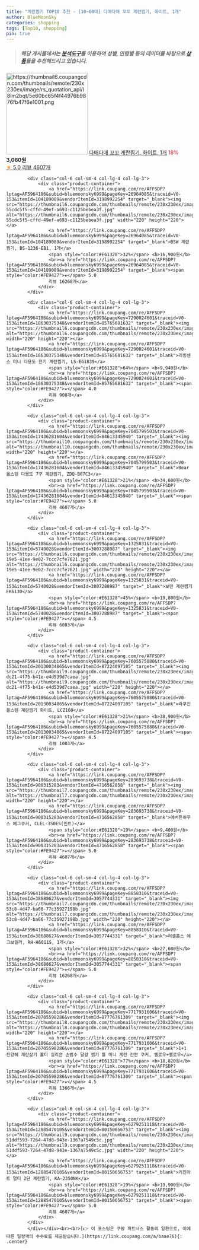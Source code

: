 ```yaml
---
title: "계란찜기 TOP10 추천 - [10~60대] 다매다매 꼬꼬 계란찜기, 화이트, 1개"
author: BlueMoonSky
categories: shopping
tags: [Top10, shopping]
pin: true
---
```


> ##### 해당 게시물에서는 [**분석도구**](https://itemscout.io/)를 이용하여 **성별**, **연령별** 등의 데이터를 바탕으로 [**상품**](https://link.coupang.com/a/baae76)들을 추천해드리고 있습니다.
<div class="container"><div class="row">
            <div class="col-6 col-sm-4 col-lg-4 col-lg-3">
                <div class="product-container">
                    <a href="https://link.coupang.com/re/AFFSDP?lptag=AF5964186&subid=bluemoonsky6999&pageKey=5642410961&traceid=V0-153&itemId=9208072848&vendorItemId=76493787791" target="_blank"><img src="https://thumbnail6.coupangcdn.com/thumbnails/remote/230x230ex/image/rs_quotation_api/l8lm2bqt/5e60bc65f4f44976b9876fb47f6e1001.png" alt="https://thumbnail6.coupangcdn.com/thumbnails/remote/230x230ex/image/rs_quotation_api/l8lm2bqt/5e60bc65f4f44976b9876fb47f6e1001.png" width="220" height="220"></a>
                    <a href="https://link.coupang.com/re/AFFSDP?lptag=AF5964186&subid=bluemoonsky6999&pageKey=5642410961&traceid=V0-153&itemId=9208072848&vendorItemId=76493787791" target="_blank">다매다매 꼬꼬 계란찜기, 화이트, 1개</a>
                    <span style="color:#E61328">18%</span> <b>3,060원</b>
                    <br><a href="https://link.coupang.com/re/AFFSDP?lptag=AF5964186&subid=bluemoonsky6999&pageKey=5642410961&traceid=V0-153&itemId=9208072848&vendorItemId=76493787791" target="_blank"><span style="color:#FE9427">★</span> 5.0
                    리뷰 4607개</a>
                </div>
            </div>
            
            <div class="col-6 col-sm-4 col-lg-4 col-lg-3">
                <div class="product-container">
                    <a href="https://link.coupang.com/re/AFFSDP?lptag=AF5964186&subid=bluemoonsky6999&pageKey=26964085&traceid=V0-153&itemId=104189089&vendorItemId=3198992254" target="_blank"><img src="https://thumbnail6.coupangcdn.com/thumbnails/remote/230x230ex/image/retail/images/2266811046229652-55cdc5f5-cffd-49ef-a693-c1125bebea3f.jpg" alt="https://thumbnail6.coupangcdn.com/thumbnails/remote/230x230ex/image/retail/images/2266811046229652-55cdc5f5-cffd-49ef-a693-c1125bebea3f.jpg" width="220" height="220"></a>
                    <a href="https://link.coupang.com/re/AFFSDP?lptag=AF5964186&subid=bluemoonsky6999&pageKey=26964085&traceid=V0-153&itemId=104189089&vendorItemId=3198992254" target="_blank">BSW 계란 찜기, BS-1236-EB1, 1개</a>
                    <span style="color:#E61328">32%</span> <b>16,900원</b>
                    <br><a href="https://link.coupang.com/re/AFFSDP?lptag=AF5964186&subid=bluemoonsky6999&pageKey=26964085&traceid=V0-153&itemId=104189089&vendorItemId=3198992254" target="_blank"><span style="color:#FE9427">★</span> 5.0
                    리뷰 16268개</a>
                </div>
            </div>
            
            <div class="col-6 col-sm-4 col-lg-4 col-lg-3">
                <div class="product-container">
                    <a href="https://link.coupang.com/re/AFFSDP?lptag=AF5964186&subid=bluemoonsky6999&pageKey=7290024601&traceid=V0-153&itemId=18630375348&vendorItemId=85765681632" target="_blank"><img src="https://thumbnail6.coupangcdn.com/thumbnails/remote/230x230ex/image/rs_quotation_api/zk9fnjtv/312d8e97ff2645c6b274fd8d2da12bc4.jpg" alt="https://thumbnail6.coupangcdn.com/thumbnails/remote/230x230ex/image/rs_quotation_api/zk9fnjtv/312d8e97ff2645c6b274fd8d2da12bc4.jpg" width="220" height="220"></a>
                    <a href="https://link.coupang.com/re/AFFSDP?lptag=AF5964186&subid=bluemoonsky6999&pageKey=7290024601&traceid=V0-153&itemId=18630375348&vendorItemId=85765681632" target="_blank">리빙센스 미니 다용도 전기 계란찜기, LS-EG1839</a>
                    <span style="color:#E61328">64%</span> <b>9,940원</b>
                    <br><a href="https://link.coupang.com/re/AFFSDP?lptag=AF5964186&subid=bluemoonsky6999&pageKey=7290024601&traceid=V0-153&itemId=18630375348&vendorItemId=85765681632" target="_blank"><span style="color:#FE9427">★</span> 4.0
                    리뷰 908개</a>
                </div>
            </div>
            
            <div class="col-6 col-sm-4 col-lg-4 col-lg-3">
                <div class="product-container">
                    <a href="https://link.coupang.com/re/AFFSDP?lptag=AF5964186&subid=bluemoonsky6999&pageKey=7045799503&traceid=V0-153&itemId=17436281604&vendorItemId=84613345940" target="_blank"><img src="https://thumbnail10.coupangcdn.com/thumbnails/remote/230x230ex/image/vendor_inventory/c1b6/d5e5bda089cf4c3f52116645659f96fa4e03af72ad7964af6721740b3d16.png" alt="https://thumbnail10.coupangcdn.com/thumbnails/remote/230x230ex/image/vendor_inventory/c1b6/d5e5bda089cf4c3f52116645659f96fa4e03af72ad7964af6721740b3d16.png" width="220" height="220"></a>
                    <a href="https://link.coupang.com/re/AFFSDP?lptag=AF5964186&subid=bluemoonsky6999&pageKey=7045799503&traceid=V0-153&itemId=17436281604&vendorItemId=84613345940" target="_blank">Bear 올스텐 다용도 7구 계란찜기, ZDQ-B07C3</a>
                    <span style="color:#E61328">21%</span> <b>34,600원</b>
                    <br><a href="https://link.coupang.com/re/AFFSDP?lptag=AF5964186&subid=bluemoonsky6999&pageKey=7045799503&traceid=V0-153&itemId=17436281604&vendorItemId=84613345940" target="_blank"><span style="color:#FE9427">★</span> 5.0
                    리뷰 4607개</a>
                </div>
            </div>
            
            <div class="col-6 col-sm-4 col-lg-4 col-lg-3">
                <div class="product-container">
                    <a href="https://link.coupang.com/re/AFFSDP?lptag=AF5964186&subid=bluemoonsky6999&pageKey=1325831&traceid=V0-153&itemId=5740028&vendorItemId=3007288987" target="_blank"><img src="https://thumbnail6.coupangcdn.com/thumbnails/remote/230x230ex/image/product/image/vendoritem/2016/06/14/3007288987/dc8b1154-19e5-41ee-9e02-7ccc7cfe7621.jpg" alt="https://thumbnail6.coupangcdn.com/thumbnails/remote/230x230ex/image/product/image/vendoritem/2016/06/14/3007288987/dc8b1154-19e5-41ee-9e02-7ccc7cfe7621.jpg" width="220" height="220"></a>
                    <a href="https://link.coupang.com/re/AFFSDP?lptag=AF5964186&subid=bluemoonsky6999&pageKey=1325831&traceid=V0-153&itemId=5740028&vendorItemId=3007288987" target="_blank">보만 계란찜기 EK6130</a>
                    <span style="color:#E61328">45%</span> <b>19,800원</b>
                    <br><a href="https://link.coupang.com/re/AFFSDP?lptag=AF5964186&subid=bluemoonsky6999&pageKey=1325831&traceid=V0-153&itemId=5740028&vendorItemId=3007288987" target="_blank"><span style="color:#FE9427">★</span> 4.5
                    리뷰 6083개</a>
                </div>
            </div>
            
            <div class="col-6 col-sm-4 col-lg-4 col-lg-3">
                <div class="product-container">
                    <a href="https://link.coupang.com/re/AFFSDP?lptag=AF5964186&subid=bluemoonsky6999&pageKey=7605575080&traceid=V0-153&itemId=20130034865&vendorItemId=87224097105" target="_blank"><img src="https://thumbnail9.coupangcdn.com/thumbnails/remote/230x230ex/image/retail/images/2023/09/18/12/0/febfe18d-dc21-4f75-b41e-e4d539d7caea.jpg" alt="https://thumbnail9.coupangcdn.com/thumbnails/remote/230x230ex/image/retail/images/2023/09/18/12/0/febfe18d-dc21-4f75-b41e-e4d539d7caea.jpg" width="220" height="220"></a>
                    <a href="https://link.coupang.com/re/AFFSDP?lptag=AF5964186&subid=bluemoonsky6999&pageKey=7605575080&traceid=V0-153&itemId=20130034865&vendorItemId=87224097105" target="_blank">라쿠진 풀스텐 계란찜기 화이트, LCZ160</a>
                    <span style="color:#E61328">21%</span> <b>38,900원</b>
                    <br><a href="https://link.coupang.com/re/AFFSDP?lptag=AF5964186&subid=bluemoonsky6999&pageKey=7605575080&traceid=V0-153&itemId=20130034865&vendorItemId=87224097105" target="_blank"><span style="color:#FE9427">★</span> 4.5
                    리뷰 1003개</a>
                </div>
            </div>
            
            <div class="col-6 col-sm-4 col-lg-4 col-lg-3">
                <div class="product-container">
                    <a href="https://link.coupang.com/re/AFFSDP?lptag=AF5964186&subid=bluemoonsky6999&pageKey=283693738&traceid=V0-153&itemId=900315283&vendorItemId=4716562858" target="_blank"><img src="https://thumbnail7.coupangcdn.com/thumbnails/remote/230x230ex/image/vendor_inventory/b482/d5cde444f107aff52f747ce97d467dc7f7a9e2200eac59ad7149d4ff4879.jpg" alt="https://thumbnail7.coupangcdn.com/thumbnails/remote/230x230ex/image/vendor_inventory/b482/d5cde444f107aff52f747ce97d467dc7f7a9e2200eac59ad7149d4ff4879.jpg" width="220" height="220"></a>
                    <a href="https://link.coupang.com/re/AFFSDP?lptag=AF5964186&subid=bluemoonsky6999&pageKey=283693738&traceid=V0-153&itemId=900315283&vendorItemId=4716562858" target="_blank">에버튼하우스 에그쿠커, CLEL-350ES(민트)</a>
                    <span style="color:#E61328">19%</span> <b>9,400원</b>
                    <br><a href="https://link.coupang.com/re/AFFSDP?lptag=AF5964186&subid=bluemoonsky6999&pageKey=283693738&traceid=V0-153&itemId=900315283&vendorItemId=4716562858" target="_blank"><span style="color:#FE9427">★</span> 5.0
                    리뷰 4607개</a>
                </div>
            </div>
            
            <div class="col-6 col-sm-4 col-lg-4 col-lg-3">
                <div class="product-container">
                    <a href="https://link.coupang.com/re/AFFSDP?lptag=AF5964186&subid=bluemoonsky6999&pageKey=8858310&traceid=V0-153&itemId=38688627&vendorItemId=3057744331" target="_blank"><img src="https://thumbnail7.coupangcdn.com/thumbnails/remote/230x230ex/image/product/image/vendoritem/2019/02/28/3057744331/41f99f32-53c8-4d47-ba66-77c35927198b.jpg" alt="https://thumbnail7.coupangcdn.com/thumbnails/remote/230x230ex/image/product/image/vendoritem/2019/02/28/3057744331/41f99f32-53c8-4d47-ba66-77c35927198b.jpg" width="220" height="220"></a>
                    <a href="https://link.coupang.com/re/AFFSDP?lptag=AF5964186&subid=bluemoonsky6999&pageKey=8858310&traceid=V0-153&itemId=38688627&vendorItemId=3057744331" target="_blank">러셀홉스 에그보일러, RH-H6011S, 1개</a>
                    <span style="color:#E61328">32%</span> <b>27,680원</b>
                    <br><a href="https://link.coupang.com/re/AFFSDP?lptag=AF5964186&subid=bluemoonsky6999&pageKey=8858310&traceid=V0-153&itemId=38688627&vendorItemId=3057744331" target="_blank"><span style="color:#FE9427">★</span> 5.0
                    리뷰 16268개</a>
                </div>
            </div>
            
            <div class="col-6 col-sm-4 col-lg-4 col-lg-3">
                <div class="product-container">
                    <a href="https://link.coupang.com/re/AFFSDP?lptag=AF5964186&subid=bluemoonsky6999&pageKey=7717931606&traceid=V0-153&itemId=20705598286&vendorItemId=87776761309" target="_blank"><img src="https://thumbnail8.coupangcdn.com/thumbnails/remote/230x230ex/image/vendor_inventory/1b27/25a97d5e7599f82d0b48e59bce52465bffa8cdc99ec761c346bc2db08f3f.jpg" alt="https://thumbnail8.coupangcdn.com/thumbnails/remote/230x230ex/image/vendor_inventory/1b27/25a97d5e7599f82d0b48e59bce52465bffa8cdc99ec761c346bc2db08f3f.jpg" width="220" height="220"></a>
                    <a href="https://link.coupang.com/re/AFFSDP?lptag=AF5964186&subid=bluemoonsky6999&pageKey=7717931606&traceid=V0-153&itemId=20705598286&vendorItemId=87776761309" target="_blank">1+1 진양혜 계란삶기 홀더 실리콘 손범수 달걀 찜기 틀 미니 계란 간편 쿠커, 옐로우+옐로우</a>
                    <span style="color:#E61328">77%</span> <b>18,820원</b>
                    <br><a href="https://link.coupang.com/re/AFFSDP?lptag=AF5964186&subid=bluemoonsky6999&pageKey=7717931606&traceid=V0-153&itemId=20705598286&vendorItemId=87776761309" target="_blank"><span style="color:#FE9427">★</span> 4.5
                    리뷰 1366개</a>
                </div>
            </div>
            
            <div class="col-6 col-sm-4 col-lg-4 col-lg-3">
                <div class="product-container">
                    <a href="https://link.coupang.com/re/AFFSDP?lptag=AF5964186&subid=bluemoonsky6999&pageKey=6279251118&traceid=V0-153&itemId=12885470105&vendorItemId=80150656753" target="_blank"><img src="https://thumbnail9.coupangcdn.com/thumbnails/remote/230x230ex/image/retail/images/7704705816726017-51ddf593-7264-47d8-943e-1367a7549c5c.jpg" alt="https://thumbnail9.coupangcdn.com/thumbnails/remote/230x230ex/image/retail/images/7704705816726017-51ddf593-7264-47d8-943e-1367a7549c5c.jpg" width="220" height="220"></a>
                    <a href="https://link.coupang.com/re/AFFSDP?lptag=AF5964186&subid=bluemoonsky6999&pageKey=6279251118&traceid=V0-153&itemId=12885470105&vendorItemId=80150656753" target="_blank">키친아트 멀티 2단 계란찜기, KA-2350NK</a>
                    <span style="color:#E61328">19%</span> <b>19,900원</b>
                    <br><a href="https://link.coupang.com/re/AFFSDP?lptag=AF5964186&subid=bluemoonsky6999&pageKey=6279251118&traceid=V0-153&itemId=12885470105&vendorItemId=80150656753" target="_blank"><span style="color:#FE9427">★</span> 5.0
                    리뷰 4607개</a>
                </div>
            </div>
            </div></div><br><br>[👉 이 포스팅은 쿠팡 파트너스 활동의 일환으로, 이에 따른 일정액의 수수료를 제공받습니다.](https://link.coupang.com/a/baae76){: .center}